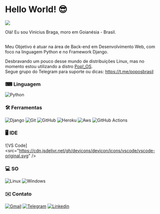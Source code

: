# Hello World! 😎

![](https://estruyf-github.azurewebsites.net/api/VisitorHit?user=ViniciusBrag&repo=ViniciusBrag&countColorcountColor&countColor=%237B1E7A)

Olá! Eu sou Vinicius Braga, moro em Goianésia - Brasil.
<br>
<br>

Meu Objetivo é atuar na área de Back-end em Desenvolvimento Web, com foco na linguagem Python e no Framework Django.

Desbravando um pouco desse mundo de distribuições Linux, mas no momento estou utilizando a distro <a href='https://pop.system76.com/' target='_blank'>
Pop!_OS</a>.
<br>
Segue grupo do Telegram para suporte ou
dicas: <a href='https://t.me/poposbrasil' target='_blank'>https://t.me/poposbrasil</a>

### <strong>⌨ Linguagem</strong> ️

![Python](https://img.shields.io/badge/Python-3776AB?style=for-the-badge&logo=python&logoColor=white)

### <strong>🛠️ Ferramentas</strong>

![Django](https://img.shields.io/badge/Django-092E20?style=for-the-badge&logo=django&logoColor=white)
![Git](https://img.shields.io/badge/Git-F05032?style=for-the-badge&logo=git&logoColor=white)
![GitHub](https://img.shields.io/badge/GitHub-100000?style=for-the-badge&logo=github&logoColor=white)
![Heroku](https://img.shields.io/badge/Heroku-430098?style=for-the-badge&logo=heroku&logoColor=white)
![Aws](https://img.shields.io/badge/Amazon_AWS-232F3E?style=for-the-badge&logo=amazon-aws&logoColor=white)
![GitHub Actions](https://img.shields.io/badge/GitHub%20Actions%20-05122A?style=flat&logo=github-actions&logoColor=white)

### <strong>🖥️ IDE</strong>

![VS Code]<src="https://cdn.jsdelivr.net/gh/devicons/devicon/icons/vscode/vscode-original.svg" />

### <strong>‍💻 SO</strong>

![Linux](https://img.shields.io/badge/Linux-FCC624?style=for-the-badge&logo=linux&logoColor=black)
![Windows](https://img.shields.io/badge/Windows-0078D6?style=for-the-badge&logo=windows&logoColor=white)

### ✉️ Contato

<a target='_blank' href='mailto:Vbragadev@gmail.com'>![Gmail](https://img.shields.io/badge/Gmail-D14836?style=for-the-badge&logo=gmail&logoColor=white)</a>
<a target='_blank' href='https://t.me/ViniciusMBraga'>![Telegram](https://img.shields.io/badge/Telegram-2CA5E0?style=for-the-badge&logo=telegram&logoColor=white)</a>
<a target='_blank' href='https://www.linkedin.com/in/vinicius-braga-70145b224/'>![Linkedin](https://img.shields.io/badge/LinkedIn-0077B5?style=for-the-badge&logo=linkedin&logoColor=white)</a>
